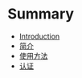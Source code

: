 # Summary

* [Introduction](README.md)
* [简介](doc/introduction.md)
* [使用方法](doc/usage.md)
* [认证](doc/auth.md)

